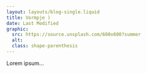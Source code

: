 ```yaml
---
layout: layouts/blog-single.liquid
title: Vormpje )
date: Last Modified
graphic:
  src: https://source.unsplash.com/600x600?summer
  alt:
  class: shape-parenthesis
---
```


Lorem ipsum...
